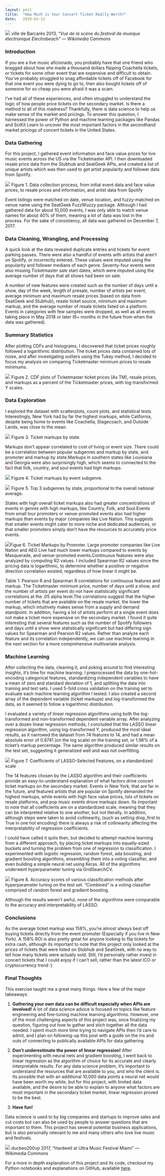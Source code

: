 ```yaml
---
layout:	post
title:	"How Much is Your Concert Ticket Really Worth?"
date:	2018-03-13
---
```


  ![](/img/1*u1TtXxqQYw20uvAtvLu4jQ.jpeg)
  ville de Barcarès 2013, “*Vue de la scène du festival de musique électronique Electrobeach” — Wikimedia Commons*

### Introduction

If you are a live music aficionado, you probably have that one friend who bragged about how she made a thousand dollars flipping Coachella tickets, or tickets for some other event that are expensive and difficult to obtain. You’ve probably struggled to snag affordable tickets off of Facebook for that one event you were dying to go to, then also bought tickets off of someone for so cheap you were afraid it was a scam.

I’ve had all of these experiences, and often struggled to understand the logic of how people price tickets on the secondary market. Is there a method to all of this madness? Thankfully, there is data science to help us make sense of the market and pricings. To answer this question, I harnessed the power of Python and machine learning packages like Pandas and SciKit Learn to uncover the most important factors in the secondhand market pricings of concert tickets in the United States.

### Data Gathering

For this project, I gathered event information and face value prices for live music events across the US via the Ticketmaster API. I then downloaded resale price data from the Stubhub and SeatGeek APIs, and created a list of unique artists which was then used to get artist popularity and follower data from Spotify.

![](/img/1*pZ0atwoOZkG7ttG4DxSwLg.png)
Figure 1. Data collection process, from initial event data and face value prices, to resale prices and information, and artist data from Spotify

Event listings were matched on date, venue location, and fuzzy-matched on venue name using the SeatGeek FuzzWuzzy package. Although I had gathered data for about 10,000 events, I was only able to match venue names for about 40% of them, meaning a lot of data was lost in the process. For the sake of consistency, all data was gathered on December 7, 2017.

### Data Cleaning, Wrangling, and Processing

A quick look at the data revealed duplicate entries and tickets for event parking passes. There were also a handful of events with artists that aren’t on Spotify, or incorrectly entered. These values were imputed using the popularity and follower medians of each genre. Seventy-four events were also missing Ticketmaster sale start dates, which were imputed using the average number of days that all shows had been on sale.

A number of new features were created such as the number of days until a show, day of the week, length of presale, number of artists per event, average minimum and maximum resale prices (based on data from SeatGeek and Stubhub), resale ticket source, minimum and maximum markup, and the average number of resale tickets listed on a platform. Events in categories with few samples were dropped, as well as all events taking place in May 2018 or later (6+ months in the future from when the data was gathered).

### **Summary Statistics**

After plotting CDFs and histograms, I discovered that ticket prices roughly followed a logarithmic distribution. The ticket prices data contained lots of noise, and after investigating outliers using the Tukey method, I decided to focus my analysis on comparing Ticketmaster minimum prices to resale minimums.

![](/img/1*knIQDpwpO0ZEqw_oyzI7_Q.png)
Figure 2. CDF plots of Ticketmaster ticket prices (As TM), resale prices, and markups as a percent of the Ticketmaster prices, with log-transformed Y scales.

### **Data Exploration**

I explored the dataset with scatterplots, count plots, and statistical tests. Interestingly, New York had by far the highest markups, while California, despite being home to events like Coachella, Stagecoach, and Outside Lands, was close to the mean.

![](/img/1*gtqOt3XZb0iKwoSgzd86qw.png)
Figure 3. Ticket markups by state. 

Markups don’t appear correlated to cost of living or event size. There could be a correlation between popular subgenres and markup by state, and promoter and markup by state.Markups in southern states like Louisiana and Georgia were also surprisingly high, which seems to connected to the fact that folk, country, and soul events had high markups.

![](/img/1*rDSpd7nacXI8qfKROPpgAw.png)
Figure 4. Ticket markups by event subgenre.

![](/img/1*wmnOYycQpswv1SdUKPFw8g.png)
Figure 5. Top 3 subgenres by state, proportional to the overall national average. 

States with high overall ticket markups also had greater concentrations of events in genres with high markups, like Country, Folk, and Soul.Events from small tour promoters or venue-promoted events also had higher markups than events by major companies like Live Nation. This suggests that smaller events might cater to more niche and dedicated audiences, or that smaller promoters simply don’t have the resources to accurately price events.

![](/img/1*xd03rGVxcjUD-CqFyGOpVw.png)Figue 6. Ticket Markups by Promoter. Large promoter companies like Live Nation and AEG Live had much lower markups compared to events by Masquerade, and venue-promoted events.Continuous features were also analyzed by computing R2 values. I included Spearman R2 values since the pricing data is logarithmic, to determine whether a positive or negative direction correlation existed, regardless of how linear it might be.

Table 1. Pearson R and Spearman R correlations for continuous features and markup. The Ticketmaster minimum price, number of days until a show, and the number of artists per event do not have statistically significant correlations at the .05 alpha level.The correlations suggest that the higher number of tickets that are available on the resale market, the lower the markup, which intuitively makes sense from a supply and demand standpoint. In addition, having a lot of artists perform at a single event does not make a ticket more expensive on the secondary market. I found it quite interesting that several features such as the number of Spotify followers and days until a show were statistically significant but had differing sign values for Spearman and Pearson R2 values. Rather than analyze each feature and its correlation independently, we can use machine learning in the next section for a more comprehensive multivariate analysis.

### Machine Learning

After collecting the data, cleaning it, and poking around to find interesting insights, it’s time for machine learning. I preprocessed the data by one-hot-encoding categorical features, standardizing independent variables to have a mean of zero and standard deviation of 1, and splitting the data into training and test sets. I used 5-fold cross validation on the training set to evaluate each machine learning algorithm I tested. I also created a second array of the dependent variable (ticket markups) and log-transformed the data, as it seemed to follow a logarithmic distribution.

I evaluated a variety of linear regression algorithms using both the log-transformed and non-transformed dependent variable array. After analyzing over a dozen linear regression methods, I concluded that the LASSO linear regression algorithm, using log-transformed Y, produced the most ideal results, as it narrowed the dataset from 74 features to 14, and had a mean absolute error of 0.6741 (on the log scale) on the training set, or 1.96% of a ticket’s markup percentage. The same algorithm produced similar results on the test set, suggesting it generalized well and was not overfitting.

![](/img/1*uVqnVVEfhJuHHnPMUVu8SQ.png)
Figure 7. Coefficients of LASSO-Selected Features, on a standardized scale

The 14 features chosen by the LASSO algorithm and their coefficients provide an easy-to-understand explanation of what factors drive concert ticket markups on the secondary market. Events in New York, that are far in the future, and featured artists that are popular on Spotify demanded the highest markups, while events with high face value prices, lots of tickets on resale platforms, and pop music events drove markups down. Its important to note that all coefficients are on a standardized scale, meaning that they can be interpreted relative to one another, but not literally. In addition, although steps were taken to avoid collinearity, (such as setting drop\_first to True in one hot encoding) there is always a risk of collinearity affecting the interpretability of regression coefficients.

I could have called it quits then, but decided to attempt machine learning from a different approach, by placing ticket markups into equally-sized buckets and turning the problem from one of regression to classification. I experimented with logistic regression, random forest, ada boosting, and gradient boosting algorithms, ensembling them into a voting classifier, and even building a simple neural net using Keras. All of the algorithms underwent hyperparameter tuning via GridSearchCV.

![](/img/1*jlQ34ySQvs-60jnGEsQwfA.png)
Figure 8. Accuracy scores of various classification methods after hyperparameter tuning on the test set. “Combined” is a voting classifier comprised of random forest and gradient boosting.

Although the results weren’t awful, none of the algorithms were comparable to the accuracy and interpretability of LASSO.

### Conclusions

As the average ticket markup was 158%, you’re almost always best off buying tickets directly from the event promoter (Especially if you live in New York). A 158% ROI is also pretty great for anyone looking to flip tickets for extra cash, although its important to note that this project only looked at the prices of tickets that were listed on Stubhub and SeatGeek, with no way to tell how many tickets were actually sold. Still, I’d personally rather invest in concert tickets that I could enjoy if I can’t sell, rather than the latest ICO or cryptocurrency trend :)

### Final Thoughts

This exercise taught me a great many things. Here a few of the major takeaways:

1. **Gathering your own data can be difficult especially when APIs are involved!**
A lot of data science advice is focused on topics like feature engineering and fine-tuning machine learning algorithms. However, one of the most challenging aspects of this project was, once finalizing my question, figuring out how to gather and stich together all the data needed. I spent much more time trying to navigate APIs then I’d care to admit, and I plan on following-up this post with a guide on the ins and outs of connecting to publically available APIs for data gathering.
2. **Don’t underestimate the power of linear regression!**
  After experimenting with neural nets and gradient boosting, I went back to linear regression as the algorithm of choice for its accurate and clearly interpretable results. For any data science problem, it’s important to understand the resources that are available to you, and who the client is. Its possible that with an additional 10,000 data points a neural net would have been worth my while, but for this project, with limited data available, and the desire to be able to explain to anyone what factors are most important in the secondary ticket market, linear regression proved to be the best.

3. **Have fun!**

Data science is used to by big companies and startups to improve sales and cut costs but can also be used by people to answer questions that are important to them. This project has several potential business applications, but is also personally relevant to me and many others who love live music and festivals.

![](/img/1*9IuJD2YgwUvr0b0gSqoWyw.jpeg)
ducbeo200vp 2017, “Hardwell at Ultra Music Festival Miami” — Wikimedia Commons

For a more in depth explanation of this project and its code, checkout my Python notebooks and explanations on GitHub, available [here](https://github.com/yiaktan/Secondhand_Concert_Tickets).

  